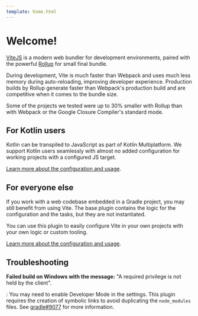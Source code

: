 ```yaml
---
template: home.html
---
```


# Welcome!

[ViteJS](https://vite.dev/) is a modern web bundler for development environments, paired with the powerful [Rollup](https://rollupjs.org/) for small final bundle.

During development, Vite is much faster than Webpack and uses much less memory during auto-reloading, improving developer experience.
Production builds by Rollup generate faster than Webpack's production build and are competitive when it comes to the bundle size.

Some of the projects we tested were up to 30% smaller with Rollup than with Webpack or the Google Closure Compiler's standard mode.

## For Kotlin users

Kotlin can be transpiled to JavaScript as part of Kotlin Multiplatform. We support Kotlin users seamlessly with almost no added configuration for working projects with a configured JS target.

[Learn more about the configuration and usage](guides/index.md).

## For everyone else

If you work with a web codebase embedded in a Gradle project, you may still benefit from using Vite.
The base plugin contains the logic for the configuration and the tasks, but they are not instantiated.

You can use this plugin to easily configure Vite in your own projects with your own logic or custom tooling.

[Learn more about the configuration and usage](https://vite-kotlin.opensavvy.dev/api-docs/vite-base).

## Troubleshooting

**Failed build on Windows with the message:** "A required privilege is not held by the client".

:   You may need to enable Developer Mode in the settings. This plugin requires the creation of symbolic links to avoid duplicating the `node_modules` files. See [gradle#9077](https://github.com/gradle/gradle/issues/9077) for more information.
